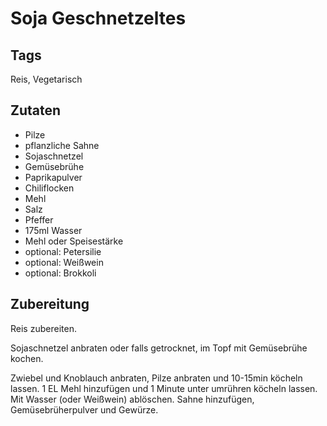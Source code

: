 # Soja Geschnetzeltes

## Tags
Reis, Vegetarisch

## Zutaten 

- Pilze 
- pflanzliche Sahne 
- Sojaschnetzel 
- Gemüsebrühe 
- Paprikapulver
- Chiliflocken 
- Mehl
- Salz
- Pfeffer
- 175ml Wasser
- Mehl oder Speisestärke 
- optional: Petersilie
- optional: Weißwein 
- optional: Brokkoli

## Zubereitung 
Reis zubereiten. 

Sojaschnetzel anbraten oder falls getrocknet, im Topf mit Gemüsebrühe kochen.

Zwiebel und Knoblauch anbraten, 
Pilze anbraten und 10-15min köcheln lassen. 
1 EL Mehl hinzufügen und 1 Minute unter umrühren köcheln lassen. 
Mit Wasser (oder Weißwein) ablöschen. 
Sahne hinzufügen, Gemüsebrüherpulver und Gewürze. 